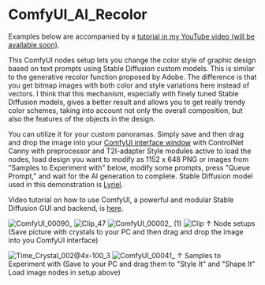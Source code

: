 # ComfyUI_AI_Recolor
Examples below are accompanied by a [tutorial in my YouTube video (will be available soon)](https://youtu.be/c54HtMDZ_X4).

This ComfyUI nodes setup lets you change the color style of graphic design based on text prompts using Stable Diffusion custom models. This is similar to the generative recolor function proposed by Adobe. The difference is that you get bitmap images with  both color and style variations here instead of vectors. I think that this mechanism, especially with finely tuned Stable Diffusion models, gives a better result and allows you to get really trendy color schemes, taking into account not only the overall composition, but also the features of the objects in the design.

You can utilize it for your custom panoramas. Simply save and then drag and drop the image into your [ComfyUI interface window](https://github.com/comfyanonymous/ComfyUI) with ControlNet Canny with preprocessor and T2I-adapter Style modules active to load the nodes, load design you want to modify as 1152 x 648 PNG or images from "Samples to Experiment with" below, modify some prompts, press "Queue Prompt," and wait for the AI generation to complete. Stable Diffusion model used in this demonstration is [Lyriel](https://civitai.com/models/22922/lyriel?modelVersionId=72396).

Video tutorial on how to use ComfyUI, a powerful and modular Stable Diffusion GUI and backend, is [here](https://youtu.be/Ij8k6mBgL3o).

![ComfyUI_00090_](https://github.com/atdigit/ComfyUI_AI_Recolor/assets/105158639/86fed4be-6f20-4f90-ba86-e92063600aad)
![Clip_47](https://github.com/atdigit/ComfyUI_AI_Recolor/assets/105158639/1ff85190-b4c4-4405-8874-c51baacb6b3e)
![ComfyUI_00002_ (1)](https://github.com/atdigit/ComfyUI_AI_Recolor/assets/105158639/2beecbef-0b00-42eb-898e-26729dc0b3d4)
![Clip](https://github.com/atdigit/ComfyUI_AI_Recolor/assets/105158639/87aae144-03d1-460f-bda7-9972eb3ea109)
↑ Node setups (Save picture with crystals to your PC and then drag and drop the image into you ComfyUI interface)

![Time_Crystal_002@4x-100_3](https://github.com/atdigit/ComfyUI_AI_Recolor/assets/105158639/ef838614-38b6-4f26-b38b-4b0902f2ad78)
![ComfyUI_00041_](https://github.com/atdigit/ComfyUI_AI_Recolor/assets/105158639/7ae9a653-b339-4f12-be51-9cfc763ebd89)
↑ Samples to Experiment with (Save to your PC and drag them to "Style It" and "Shape It" Load image nodes in setup above)
